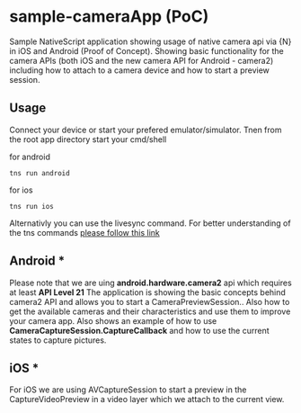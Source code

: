 # sample-cameraApp (PoC)
Sample NativeScript application showing usage of native camera api via {N} in iOS and Android (Proof of Concept).
Showing basic functionality for the camera APIs (both iOS and the new camera API for Android - camera2) 
including how to attach to a camera device and how to start a preview session.

## Usage
Connect your device or start your prefered emulator/simulator.
Tnen from the root app directory start your cmd/shell

for android
```
tns run android
```
for ios
```
tns run ios
```
Alternativly you can use the livesync command.
For better understanding of the tns commands [please follow this link](http://docs.nativescript.org/start/getting-started#development-workflow)

## Android * 
Please note that we are uing **android.hardware.camera2** api which requires at least **API Level 21** 
The application is showing the basic concepts behind camera2 API and allows you to start a CameraPreviewSession.. Also how to get the available cameras and their characteristics and use them to improve your camera app.
Also shows an example of how to use **CameraCaptureSession.CaptureCallback** and how to use the current states
to capture pictures.


## iOS * 
For iOS we are using AVCaptureSession to start a preview in the CaptureVideoPreview in a video layer which we attach to the current view.


